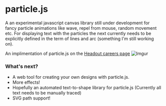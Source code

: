 # particle.js

A an experimental javascript canvas library still under development for fancy particle animations like wave, repel from mouse, random movement etc. For displaying text with the particles the next currently needs to be explicitly defined in the term of lines and arc (something I'm still working on).

An implimentation of particle.js on the [Headout careers page](https://www.headout.com/careers)
![Imgur](http://i.imgur.com/pOgwZSV.png)

### What's next?

* A web tool for creating your own designs with particle.js.
* More effects!
* Hopefully an automated text-to-shape library for particle.js (Currently all text needs to be manually traced)
* SVG path support!